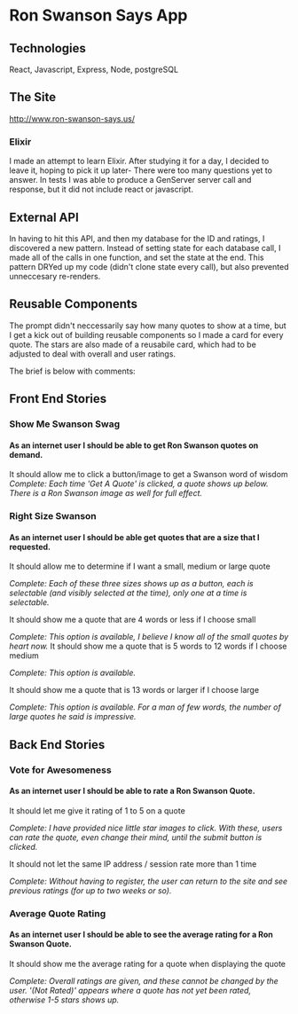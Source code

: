 # Ron Swanson Says App

## Technologies 
React, Javascript, Express, Node, postgreSQL

## The Site
http://www.ron-swanson-says.us/

### Elixir
I made an attempt to learn Elixir. After studying it for a day, I decided to leave it, hoping to pick it up later- There were too many questions yet to answer. In tests I was able to produce a GenServer server call and response, but it did not include react or javascript.

## External API
In having to hit this API, and then my database for the ID and ratings, I discovered a new pattern.
Instead of setting state for each database call, I made all of the calls in one function, and set the state at the end. This pattern DRYed up my code (didn't clone state every call), but also prevented unneccesary re-renders.

## Reusable Components
The prompt didn't neccessarily say how many quotes to show at a time, but I get a kick out of building reusable components so I made a card for every quote. The stars are also made of a reusabile card, which had to be adjusted to deal with overall and user ratings. 

The brief is below with comments:

## Front End Stories
### Show Me Swanson Swag
#### As an internet user I should be able to get Ron Swanson quotes on demand.
It should allow me to click a button/image to get a Swanson word of wisdom
*Complete: Each time 'Get A Quote' is clicked, a quote shows up below. There is a Ron Swanson image as well for full effect.*

### Right Size Swanson
#### As an internet user I should be able get quotes that are a size that I requested.

It should allow me to determine if I want a small, medium or large quote

*Complete: Each of these three sizes shows up as a button, each is selectable (and visibly selected at the time), only one at a time is selectable.*

It should show me a quote that are 4 words or less if I choose small

*Complete: This option is available, I believe I know all of the small quotes by heart now.*
It should show me a quote that is 5 words to 12 words if I choose medium

*Complete: This option is available.*

It should show me a quote that is 13 words or larger if I choose large

*Complete: This option is available. For a man of few words, the number of large quotes he said is impressive.*

## Back End Stories
### Vote for Awesomeness
#### As an internet user I should be able to rate a Ron Swanson Quote.

It should let me give it rating of 1 to 5 on a quote

*Complete: I have provided nice little star images to click. With these, users can rate the quote, even change their mind, until the submit button is clicked.*

It should not let the same IP address / session rate more than 1 time

*Complete: Without having to register, the user can return to the site and see previous ratings (for up to two weeks or so).*

### Average Quote Rating
#### As an internet user I should be able to see the average rating for a Ron Swanson Quote.

It should show me the average rating for a quote when displaying the quote

*Complete: Overall ratings are given, and these cannot be changed by the user. '(Not Rated)' appears where a quote has not yet been rated, otherwise 1-5 stars shows up.*






